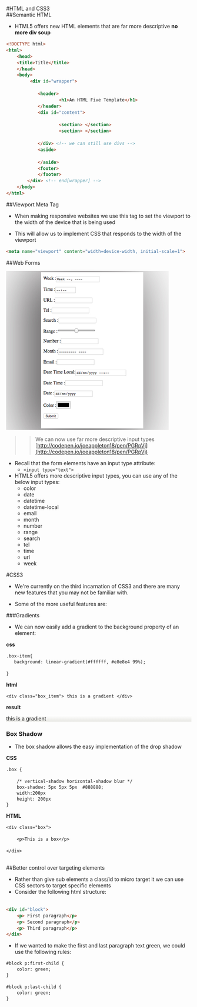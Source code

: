#HTML and CSS3  
##Semantic HTML 

- HTML5 offers new HTML elements that are far more descriptive **no more div soup** 
 

```html
<!DOCTYPE html>
<html>
    <head>
    <title>Title</title>
    </head>
    <body>
         <div id="wrapper">  
           
            <header>
                    <h1>An HTML Five Template</h1>
            </header>
            <div id="content">
            
            		<section> </section>
            		<section> </section>
            
            </div> <!-- we can still use divs -->
            <aside>
            
            </aside>
            <footer>  
            </footer>
        </div> <!-- end[wrapper] -->
    </body>
</html>
```


##Viewport Meta Tag


- When making responsive websites we use this tag to set the viewport to the width of the device that is being used

- This will allow us to implement CSS that responds to the width of the viewport 


```html 
<meta name="viewport" content="width=device-width, initial-scale=1">
```


##Web Forms

![](assets/HTML5FORM.jpg)

>> We can now use far more descriptive input types [http://codepen.io/joeappleton18/pen/PGRpVj](http://codepen.io/joeappleton18/pen/PGRpVj)


- Recall that the form elements have an input type attribute: 
	- `<input type="text">`   	
- HTML5 offers more descriptive input types, you can use any of the below input types: 
	- color
	- date
	- datetime
	- datetime-local
	- email
	- month
	- number
	- range
	- search
	- tel
	- time
	- url
   - week

   
#CSS3  

- We're currently on the third incarnation of CSS3 and there are many new features that you may not be familiar with. 

- Some of the more useful features are:

###Gradients 
	
- We can now easily add a gradient to the background property of an element:

**css**

```
.box-item{
   background: linear-gradient(#ffffff, #e8e8e4 99%); 
   
}
```
**html**

```
<div class="box_item"> this is a gradient </div>
```
**result**

<div style="background:linear-gradient(#ffffff, #e8e8e4 99%)"> this is a gradient</div>

	
### Box Shadow 
	
- The box shadow allows the easy implementation of the drop shadow
	
**CSS**
	
```
.box {
 	
 	/* vertical-shadow horizontal-shadow blur */
 	box-shadow: 5px 5px 5px  #888888;
 	width:200px
 	height: 200px    
}
```
	
**HTML**
	
```
<div class="box">
	
	<p>This is a box</p> 
	
</div>
	
```
	


##Better control over targeting elements 

- Rather than give sub elements a class/id to micro target it we can use CSS sectors to target specific elements
- Consider the following html structure:

```html

<div id="block">
	<p> First paragraph</p>
	<p> Second paragraph</p>
	<p> Third paragraph</p>
</div>
```

- If we wanted to make the first and last paragraph text green, we could use the following rules:

```
#block p:first-child {
	color: green;
}

#block p:last-child {
	color: green;
}


```	
	
	
	



	










